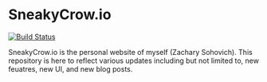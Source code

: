 # SneakyCrow.io

[![Build Status](https://travis-ci.com/sneakycrow/sneakycrow.io.svg?branch=dev)](https://travis-ci.com/sneakycrow/sneakycrow.io)

SneakyCrow.io is the personal website of myself (Zachary Sohovich). This repository is here to reflect various updates including but not limited to, new feuatres, new UI, and new blog posts.
